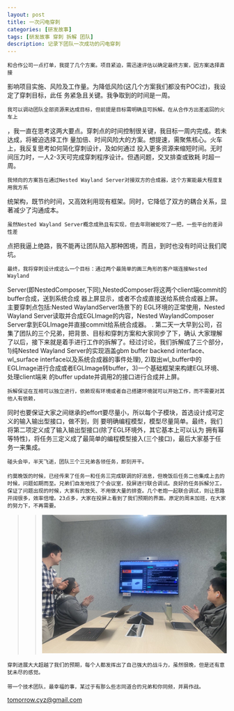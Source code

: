 ```yaml
---
layout: post
title: 一次闪电穿刺 
categories: [研发故事]
tags: [研发故事 穿刺 拆解 团队]
description: 记录下团队一次成功的闪电穿刺
---
```


    和合作公司一点打单，我提了几个方案。项目紧迫，需迅速评估以确定最终方案，因方案选择直接
影响项目实施、风险及工作量。为降低风险(这几个方案我们都没有POC过)，我设定了穿刺目标，此任
务紧急且关键。我争取到的时间是一周。

    我可以调动团队全部资源来达成目标，但前提是目标需明确且可拆解。在从合作方出差返回的火车上
，我一直在思考这两大要点。穿刺点的时间控制很关键，我目标一周内完成。若未达成，将被迫选择工作
量加倍、时间风险大的方案。想提速，需聚焦核心。火车上，我反复思考如何简化穿刺设计，及如何通过
投入更多资源来缩短时间。无时间压力时，一人2-3天可完成穿刺程序设计。但遇问题，交叉排查或致耗
时超一周。

    我倾向的方案旨在通过Nested Wayland Server对接双方的合成器，这个方案能最大程度复用我方系
统架构，既节约时间，又高效利用现有框架。同时，它降低了双方的耦合关系，显著减少了沟通成本。

    虽然Nested Wayland Server概念成熟且有实现，但去年刚被蛇咬了一把，一些平台的差异性差
点把我逼上绝路，我不能再让团队陷入那种困境，而且，到时也没有时间让我们爬坑。

    最终，我将穿刺设计成这么一个目标：通过两个最简单的画三角形的客户端连接Nested Wayland
Server(即NestedComposer,下同),NestedComposer将这两个client端commit的buffer合成，送到系统合成
器上屏显示，或者不合成直接送给系统合成器上屏。主要穿刺点包括:Nested WaylandServer场景下的
EGL环境的正常使用，Nested Wayland Server读取并合成EGLImage的内容，Nested WaylandComposer
Server拿到EGLImage并直接commit给系统合成器。
 .
    第二天一大早到公司，召集了团队的三个兄弟，把背景、目标和穿刺方案和大家同步了下，确认
大家理解了以后，接下来就是着手进行工作的拆解了。经过讨论，我们拆解成了三个部分，1)纯Nested
Wayland Server的实现涵盖gbm buffer backend interface、wl_surface interface以及系统合成器的事件处理),
2)取出wl_buffer中的EGLImage进行合成或者EGLImage转buffer，3)一个基础框架来构建EGL环境、处理client端来
的buffer update并调用2的接口进行合成并上屏。

    拆解保证在互相可以独立进行，依赖现有环境或者自己搭建环境就可以开始工作，而不需要对其他人有依赖，
同时也要保证大家之间继承的effort要尽量小，所以每个子模块，首选设计成可定义的输入输出型接口，做不到，则
要明确编程模型，模型尽量简单。最终，我们将第二项定义成了输入输出型接口(除了EGL环境外，其它基本上可以认为
拥有幂等特性)，将任务三定义成了最简单的编程模型接入(三个接口)，最后大家基于任务一来集成。
     
    碰头会毕，半天飞逝，团队三个三兄弟各领任务，即刻开干。

    约莫晚饭的时候，已经传来了任务一和任务三完成联调的好消息，但晚饭后任务二也集成上去的时候，问题如期而至。兄弟们自发地找了个会议室，投屏进行联合调试。良好的任务拆解分工，保证了问题出现的时候，大家有的放矢、不用做大量的排查。几个老炮一起联合调试，则让思路开阔很多，效率倍增。23点多，大家在投屏上看到了我们预期的界面。原定的周末加班，在大家的努力下，不再需要。


>>![](/assets/media/blitzk.png) 
    

    穿刺进展大大超越了我们的预期，每个人都发挥出了自己强大的战斗力，虽然很晚，但是还有意犹未尽的感觉。

    带一个技术团队，最幸福的事，某过于有那么些志同道合的兄弟和你同频，并肩作战。



tomorrow.cyz@gmail.com 


